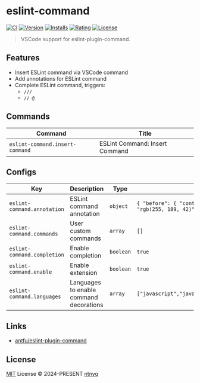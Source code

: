 # eslint-command

[![CI](https://github.com/ntnyq/eslint-command/workflows/CI/badge.svg)](https://github.com/ntnyq/eslint-command/actions)
[![Version](https://img.shields.io/github/v/release/ntnyq/eslint-command?include_prereleases&label=Visual%20Studio%20Marketplace)](https://marketplace.visualstudio.com/items?itemName=ntnyq.eslint-command)
[![Installs](https://img.shields.io/visual-studio-marketplace/i/ntnyq.eslint-command)](https://marketplace.visualstudio.com/items?itemName=ntnyq.eslint-command)
[![Rating](https://img.shields.io/visual-studio-marketplace/r/ntnyq.eslint-command)](https://marketplace.visualstudio.com/items?itemName=ntnyq.eslint-command)
[![License](https://img.shields.io/github/license/ntnyq/eslint-command)](https://github.com/ntnyq/eslint-command/blob/main/LICENSE)

> VSCode support for eslint-plugin-command.

## Features

- Insert ESLint command via VSCode command
- Add annotations for ESLint command
- Complete ESLint command, triggers:
  - `/// `
  - `// @`

## Commands

<!-- commands -->

| Command                         | Title                          |
| ------------------------------- | ------------------------------ |
| `eslint-command.insert-command` | ESLint Command: Insert Command |

<!-- commands -->

## Configs

<!-- configs -->

| Key                         | Description                             | Type      | Default                                                                                                             |
| --------------------------- | --------------------------------------- | --------- | ------------------------------------------------------------------------------------------------------------------- |
| `eslint-command.annotation` | ESLint command annotation               | `object`  | `{ "before": { "contentText": "🚀", "margin": "0 0.5em 0 0" }, "color": "rgb(255, 189, 42)", "cursor": "pointer" }` |
| `eslint-command.commands`   | User custom commands                    | `array`   | `[]`                                                                                                                |
| `eslint-command.completion` | Enable completion                       | `boolean` | `true`                                                                                                              |
| `eslint-command.enable`     | Enable extension                        | `boolean` | `true`                                                                                                              |
| `eslint-command.languages`  | Languages to enable command decorations | `array`   | `["javascript","javascriptreact","markdown","typescript","typescriptreact"]`                                        |

<!-- configs -->

## Links

- [antfu/eslint-plugin-command](https://github.com/antfu/eslint-plugin-command)

## License

[MIT](./LICENSE) License © 2024-PRESENT [ntnyq](https://github.com/ntnyq)
